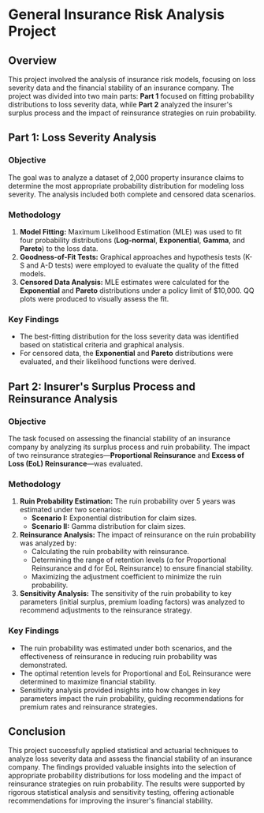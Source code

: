 # General Insurance Risk Analysis Project

## Overview

This project involved the analysis of insurance risk models, focusing on loss severity data and the financial stability of an insurance company. The project was divided into two main parts: **Part 1** focused on fitting probability distributions to loss severity data, while **Part 2** analyzed the insurer's surplus process and the impact of reinsurance strategies on ruin probability.

## Part 1: Loss Severity Analysis

### Objective
The goal was to analyze a dataset of 2,000 property insurance claims to determine the most appropriate probability distribution for modeling loss severity. The analysis included both complete and censored data scenarios.

### Methodology
1. **Model Fitting:** Maximum Likelihood Estimation (MLE) was used to fit four probability distributions (**Log-normal**, **Exponential**, **Gamma**, and **Pareto**) to the loss data.
2. **Goodness-of-Fit Tests:** Graphical approaches and hypothesis tests (K-S and A-D tests) were employed to evaluate the quality of the fitted models.
3. **Censored Data Analysis:** MLE estimates were calculated for the **Exponential** and **Pareto** distributions under a policy limit of $10,000. QQ plots were produced to visually assess the fit.

### Key Findings
- The best-fitting distribution for the loss severity data was identified based on statistical criteria and graphical analysis.
- For censored data, the **Exponential** and **Pareto** distributions were evaluated, and their likelihood functions were derived.

## Part 2: Insurer's Surplus Process and Reinsurance Analysis

### Objective
The task focused on assessing the financial stability of an insurance company by analyzing its surplus process and ruin probability. The impact of two reinsurance strategies—**Proportional Reinsurance** and **Excess of Loss (EoL) Reinsurance**—was evaluated.

### Methodology
1. **Ruin Probability Estimation:** The ruin probability over 5 years was estimated under two scenarios:
   - **Scenario I:** Exponential distribution for claim sizes.
   - **Scenario II:** Gamma distribution for claim sizes.
2. **Reinsurance Analysis:** The impact of reinsurance on the ruin probability was analyzed by:
   - Calculating the ruin probability with reinsurance.
   - Determining the range of retention levels (α for Proportional Reinsurance and d for EoL Reinsurance) to ensure financial stability.
   - Maximizing the adjustment coefficient to minimize the ruin probability.
3. **Sensitivity Analysis:** The sensitivity of the ruin probability to key parameters (initial surplus, premium loading factors) was analyzed to recommend adjustments to the reinsurance strategy.

### Key Findings
- The ruin probability was estimated under both scenarios, and the effectiveness of reinsurance in reducing ruin probability was demonstrated.
- The optimal retention levels for Proportional and EoL Reinsurance were determined to maximize financial stability.
- Sensitivity analysis provided insights into how changes in key parameters impact the ruin probability, guiding recommendations for premium rates and reinsurance strategies.

## Conclusion

This project successfully applied statistical and actuarial techniques to analyze loss severity data and assess the financial stability of an insurance company. The findings provided valuable insights into the selection of appropriate probability distributions for loss modeling and the impact of reinsurance strategies on ruin probability. The results were supported by rigorous statistical analysis and sensitivity testing, offering actionable recommendations for improving the insurer's financial stability.

